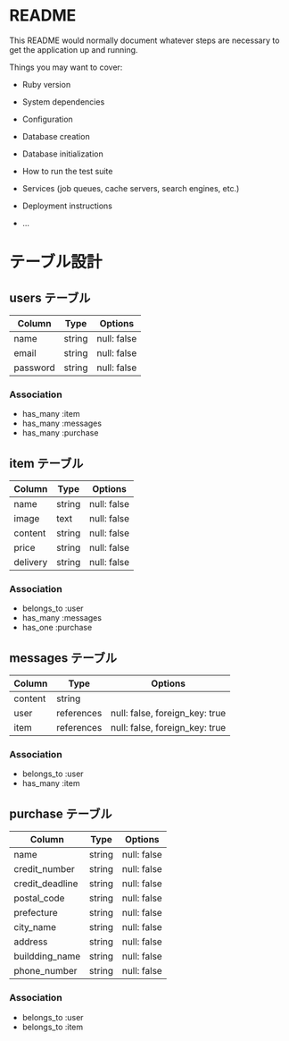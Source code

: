 # README

This README would normally document whatever steps are necessary to get the
application up and running.

Things you may want to cover:

* Ruby version

* System dependencies

* Configuration

* Database creation

* Database initialization

* How to run the test suite

* Services (job queues, cache servers, search engines, etc.)

* Deployment instructions

* ...


# テーブル設計

## users テーブル

| Column   | Type   | Options     |
| -------- | ------ | ----------- |
| name     | string | null: false |
| email    | string | null: false |
| password | string | null: false |

### Association

- has_many :item
- has_many :messages
- has_many :purchase

## item テーブル

| Column  | Type   | Options     |
| ------- | ------ | ----------- |
| name    | string | null: false |
| image   | text   | null: false |
| content | string | null: false |
| price   | string | null: false |
| delivery| string | null: false |

### Association

- belongs_to :user
- has_many :messages
- has_one :purchase


## messages テーブル

| Column  | Type       | Options                        |
| ------- | ---------- | ------------------------------ |
| content | string     |                                |
| user    | references | null: false, foreign_key: true |
| item    | references | null: false, foreign_key: true |

### Association

- belongs_to :user
- has_many :item


## purchase テーブル

| Column          | Type   | Options     |
| --------------- | ------ | ----------- |
| name            | string | null: false |
| credit_number   | string | null: false |
| credit_deadline | string | null: false |
| postal_code     | string | null: false |
| prefecture      | string | null: false |
| city_name       | string | null: false |
| address         | string | null: false |
| buildding_name  | string | null: false |
| phone_number    | string | null: false |

### Association

- belongs_to :user
- belongs_to :item
